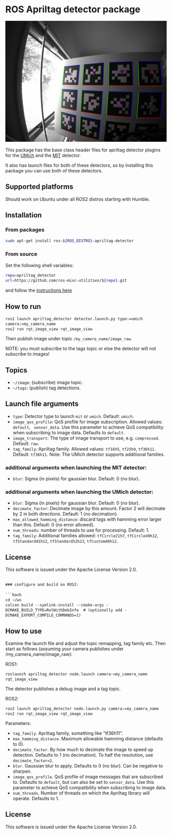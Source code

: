 # ROS Apriltag detector package

![banner image](images/apriltag_detections.png)

This package has the base class header files for apriltag detector plugins
for the [UMich](../apriltag_detector_umich/README.md) and the
[MIT](../apriltag_detector_mit/README.md) detector.

It also has launch files for both of these detectors, so by installing this package
you can use both of these detectors.

## Supported platforms

Should work on Ubuntu under all ROS2 distros starting with Humble.

## Installation

### From packages

```bash
sudo apt-get install ros-${ROS_DISTRO}-apriltag-detector
```

### From source

Set the following shell variables:
```bash
repo=apriltag_detector
url=https://github.com/ros-misc-utilities/${repo}.git
```
and follow the [instructions here](https://github.com/ros-misc-utilities/.github/blob/master/docs/build_ros_repository.md)

## How to run

```
ros2 launch apriltag_detector detector.launch.py type:=umich camera:=my_camera_name
ros2 run rqt_image_view rqt_image_view
```
Then publish image under topic ``/my_camera_name/image_raw``.

NOTE: you must subscribe to the tags topic or else the detector will not subscribe to images!

## Topics

- ``~/image``: (subscribe) image topic.
- ``~/tags``: (publish) tag detections.

## Launch file arguments

- ``type``: Detector type to launch ``mit`` or ``umich``. Default: ``umich``.
- ``image_qos_profile``: QoS profile for image subscription. Allowed values: ``default``, `` sensor_data``.
    Use this parameter to achieve QoS compatibility when subscribing to image data. Defaults to ``default``. 
- ``image_transport``: The type of image transport to use, e.g. ``compressed``. Default: ``raw``.
- ``tag_family``: Apriltag family. Allowed values: ``tf16h5``, ``tf25h9``, ``tf36h11``. Default: ``tf36h11``.
    Note: The UMich detector supports additional families.

### additional arguments when launching the MIT detector:

- ``blur``: Sigma (in pixels) for gaussian blur. Default: 0 (no blur).

### additional arguments when launching the UMich detector:

- ``blur``: Sigma (in pixels) for gaussian blur. Default: 0 (no blur).
- ``decimate_factor``: Decimate image by this amount. Factor 2 will decimate by 2 in both directions.
    Default: 1 (no decimation).
- ``max_allowed_hamming_distance``: discard tags with hamming error larger than this.
    Default: 0 (no error allowed).
- ``num_threads``: number of threads to use for processing. Default: 1.
- ``tag_family``: Additional families allowed:
  ``tfCircle21h7``, ``tfCircle49h12``, ``tfStandard41h12``, ``tfStandard52h13``, ``tfCustom48h12``.

## License

This software is issued under the Apache License Version 2.0.
```

### configure and build on ROS2:

```bash
cd ~/ws
colcon build --symlink-install --cmake-args -DCMAKE_BUILD_TYPE=RelWithDebInfo  # (optionally add -DCMAKE_EXPORT_COMPILE_COMMANDS=1)
```

## How to use

Examine the launch file and adjust the topic remapping, tag family
etc. Then start as follows (assuming your camera publishes under /my_camera_name/image_raw):

ROS1:
```
roslaunch apriltag_detector node.launch camera:=my_camera_name
rqt_image_view
```
The detector publishes a debug image and a tag topic.


ROS2:
```
ros2 launch apriltag_detector node.launch.py camera:=my_camera_name
ros2 run rqt_image_view rqt_image_view
```

Parameters:

- ``tag_family``. Apriltag family, something like "tf36h11".
- ``max_hamming_distance``. Maximum allowable hamming distance
  (defaults to 0).
- ``decimate_factor``. By how much to decimate the image to speed up
  detection. Defaults to 1 (no decimation). To half the resolution,
  use ``decimate_factor=2``.
- ``blur``. Gaussian blur to apply. Defaults to 0 (no blur). Can be
  negative to sharpen.
- ``image_qos_profile``. QoS profile of image messages that are subscribed to. Defaults to ``default``, but can also be set to ``sensor_data``. Use this parameter to achieve QoS compatibility when subscribing to image data.
- ``num_threads``. Number of threads on which the Apriltag library
  will operate. Defaults to 1.


## License

This software is issued under the Apache License Version 2.0.
